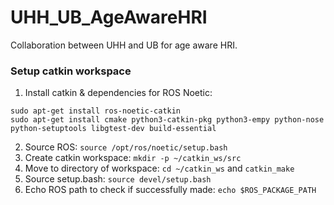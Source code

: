 # UHH_UB_AgeAwareHRI
Collaboration between UHH and UB for age aware HRI.

### Setup catkin workspace

1) Install catkin & dependencies for ROS Noetic:
```
sudo apt-get install ros-noetic-catkin
sudo apt-get install cmake python3-catkin-pkg python3-empy python-nose python-setuptools libgtest-dev build-essential
```
2) Source ROS: ```source /opt/ros/noetic/setup.bash```
3) Create catkin workspace: ```mkdir -p ~/catkin_ws/src```
4) Move to directory of workspace: ```cd ~/catkin_ws``` and ```catkin_make```
5) Source setup.bash: ```source devel/setup.bash```
6) Echo ROS path to check if successfully made: ```echo $ROS_PACKAGE_PATH```

